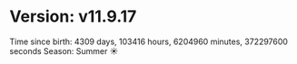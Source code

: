 # Version: v11.9.17
Time since birth: 4309 days, 103416 hours, 6204960 minutes, 372297600 seconds
Season: Summer ☀️

